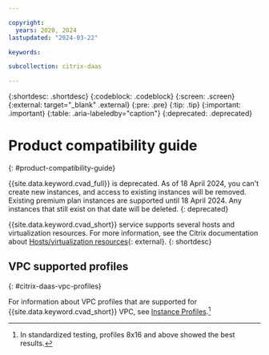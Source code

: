 ```yaml
---

copyright:
  years: 2020, 2024
lastupdated: "2024-03-22"

keywords:

subcollection: citrix-daas

---
```


{:shortdesc: .shortdesc}
{:codeblock: .codeblock}
{:screen: .screen}
{:external: target="_blank" .external}
{:pre: .pre}
{:tip: .tip}
{:important: .important}
{:table: .aria-labeledby="caption"}
{:deprecated: .deprecated} 

# Product compatibility guide
{: #product-compatibility-guide}

{{site.data.keyword.cvad_full}} is deprecated. As of 18 April 2024, you can't create new instances, and access to existing instances will be removed. Existing premium plan instances are supported until 18 April 2024. Any instances that still exist on that date will be deleted. 
{: deprecated}

{{site.data.keyword.cvad_short}} service supports several hosts and virtualization resources. For more information, see the Citrix documentation about [Hosts/virtualization resources](https://docs.citrix.com/en-us/citrix-virtual-apps-desktops-service/system-requirements.html#hosts--virtualization-resources){: external}.
{: shortdesc}

## VPC supported profiles
{: #citrix-daas-vpc-profiles}

For information about VPC profiles that are supported for {{site.data.keyword.cvad_short}} VPC, see [Instance Profiles](/docs/vpc?topic=vpc-profiles&interface=ui).[^sizing]

[^sizing]:In standardized testing, profiles 8x16 and above showed the best results. 
